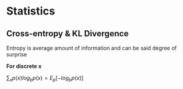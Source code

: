 # Statistics

## Cross-entropy & KL Divergence
Entropy is average amount of information and can be said degree of surprise


**For discrete x**


$\sum_{x}{p(x)log_{b}{p(x)}} = E_p[-log_{b}{p(x)}]$
